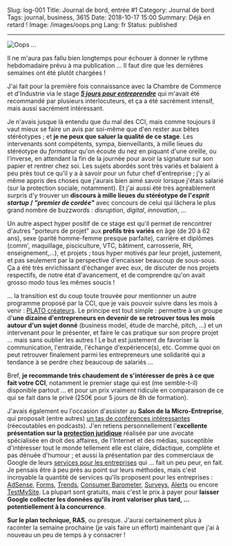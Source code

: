 Slug: log-001
Title: Journal de bord, entrée #1
Category: Journal de bord
Tags: journal, business, 3615
Date: 2018-10-17 15:00
Summary: Déjà en retard !
Image: /images/oops.png
Lang: fr
Status: published

---

![Oops ...][oops]

Il ne m'aura pas fallu bien longtemps pour échouer à donner le rythme
hebdomadaire prévu à ma publication ... Il faut dire que les dernières
semaines ont été plutôt chargées !

J'ai fait
pour la première fois connaissance avec la Chambre de Commerce et
d'Industrie via le stage [**_5 jours pour entreprendre_**][5-jours] qui m'avait
été recommandé par plusieurs interlocuteurs, et ça a été
sacrément intensif, mais aussi sacrément intéressant.

Je n'avais jusque là entendu que du mal des CCI, mais comme toujours il vaut
mieux se faire un avis par soi-même que d'en rester aux bêtes stéréotypes ; et
**je ne peux que saluer la qualité de ce stage**. Les intervenants sont compétents,
sympa, bienveillants, à mille lieues du stéréotype du _formateur_ qu'on
écoute du nez en piquant d'une oreille, ou l'inverse, en attendant la fin de
la journée pour avoir la signature sur son papier et rentrer chez soi. Les
sujets abordés sont très variés et balaient à peu près tout ce qu'il y a à
savoir pour un futur chef d'entreprise ; j'y ai même appris des choses que
j'aurais bien aimé savoir lorsque j'étais salarié (sur la protection sociale,
notamment). Et j'ai aussi été très agréablement surpris d'y trouver un **discours
à mille lieues du stéréotype de l'_esprit startup_ / _"premier de cordée"_** avec
concours de celui qui lâchera le plus grand nombre de buzzwords : _disruption_,
_digital_, _innovation_, ...

Un autre aspect hyper positif de ce stage est qu'il permet de rencontrer
d'autres "porteurs de projet" aux **profils très variés** en âge (de 20 à 62 ans),
sexe (parité homme-femme presque parfaite), carrière et diplômes
(comm', maquillage, pisciculture, VTC, bâtiment, carrosserie, RH,
enseignement,...), et projets ; tous hyper motivés par leur projet, justement,
et pas seulement par la perspective d'encaisser beaucoup de sous-sous. Ça a été
très enrichissant d'échanger avec eux, de discuter de nos projets respectifs,
de notre état d'avancement, et de comprendre qu'on avait grosso modo tous les
mêmes soucis !

... la transition est du coup toute trouvée pour mentionner un autre programme
proposé par la CCI, que je vais pouvoir suivre dans les mois à venir :
[PLATO créateurs][plato]. Le principe est tout simple : permettre à un groupe
d'**une dizaine d'entrepreneurs en devenir de se retrouver tous les mois autour
d'un sujet donné** (business model, étude de marché, pitch, ...) et un
intervenant pour le présenter, et faire le cas pratique sur son propre projet
... mais sans oublier les autres ! Le but est justement de favoriser
la communication, l'entraide, l'échange d'expérience(s), etc. Comme quoi on
peut retrouver finalement parmi les entrepreneurs une solidarité qui a tendance
à se perdre chez beaucoup de salariés ...

Bref, **je recommande très chaudement de s'intéresser de près à ce que fait
votre CCI**, notamment le premier stage qui est (me semble-t-il) disponible
partout ... et pour un prix vraiment ridicule en comparaison de ce qui se fait
dans le privé (250€ pour 5 jours de 8h de formation).

J'avais également eu l'occasion d'assister au **Salon de la Micro-Entreprise**,
qui proposait (entre autres)
[un tas de conférences intéressantes][sme] (réecoutables en podcasts).
J'en retiens personnellement l'**excellente présentation sur la
[protection juridique][protection]** réalisée par une avocate spécialisée en
droit des affaires, de l'Internet et des médias, susceptible d'intéresser
tout le monde tellement elle est claire, didactique, complète et pas dénuée
d'humour ; et aussi la présentation par des commerciaux de Google de leurs
[services pour les entreprises][google] qui ... fait un peu peur, en fait.
Je pensais être à peu près au point sur leurs méthodes, mais c'est incroyable
la quantité de services qu'ils proposent pour les entreprises :
[AdSense][adsense], [Forms][forms], [Trends][trends],
[Consumer Barometer][barometer], [Surveys][surveys], [Alerts][alerts] ou encore
[TestMySite][test]. La plupart sont gratuits, mais c'est le prix à payer pour
**laisser Google collecter les données qu'ils iront valoriser plus tard, ...
potentiellement à la concurrence**.

**Sur le plan technique, RAS**, ou presque. J'aurai certainement plus à raconter
la semaine prochaine (je vais faire un effort) maintenant que j'ai à nouveau
un peu de temps à y consacrer !

[oops]: {filename}/images/oops.png
[5-jours]: https://www.entreprises.cci-paris-idf.fr/web/creation/formation-5-jours-pour-entreprendre
[plato]: https://www.entreprises.cci-paris-idf.fr/web/club/plato-createurs
[sme]: http://www.salonsme.com/2018/conferences/planning.php
[protection]: http://www.salonsme.com/2018/conferences/conference-comment-proteger-efficacement-son-idee-d-entreprise-ses-produits-et-ses-services-596.html
[google]: https://learndigital.withgoogle.com/ateliersnumeriques
[adsense]: https://www.google.com/intl/fr_fr/adsense/start/
[forms]: https://www.google.fr/intl/fr/forms/about/
[trends]: https://trends.google.fr/trends/
[barometer]: https://www.consumerbarometer.com/en/
[surveys]: https://marketingplatform.google.com/about/surveys/
[alerts]: https://www.google.fr/alerts
[test]: https://testmysite.withgoogle.com/intl/fr-fr

